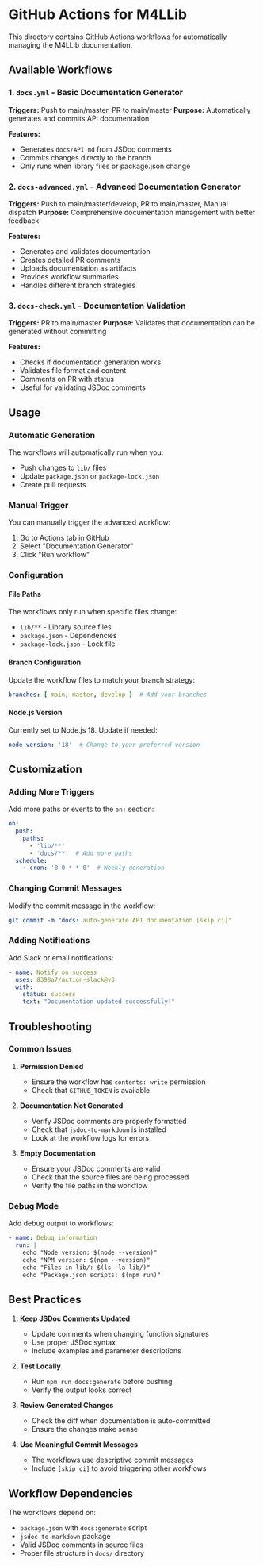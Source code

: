 # GitHub Actions for M4LLib

This directory contains GitHub Actions workflows for automatically managing the M4LLib documentation.

## Available Workflows

### 1. `docs.yml` - Basic Documentation Generator
**Triggers:** Push to main/master, PR to main/master
**Purpose:** Automatically generates and commits API documentation

**Features:**
- Generates `docs/API.md` from JSDoc comments
- Commits changes directly to the branch
- Only runs when library files or package.json change

### 2. `docs-advanced.yml` - Advanced Documentation Generator
**Triggers:** Push to main/master/develop, PR to main/master, Manual dispatch
**Purpose:** Comprehensive documentation management with better feedback

**Features:**
- Generates and validates documentation
- Creates detailed PR comments
- Uploads documentation as artifacts
- Provides workflow summaries
- Handles different branch strategies

### 3. `docs-check.yml` - Documentation Validation
**Triggers:** PR to main/master
**Purpose:** Validates that documentation can be generated without committing

**Features:**
- Checks if documentation generation works
- Validates file format and content
- Comments on PR with status
- Useful for validating JSDoc comments

## Usage

### Automatic Generation
The workflows will automatically run when you:
- Push changes to `lib/` files
- Update `package.json` or `package-lock.json`
- Create pull requests

### Manual Trigger
You can manually trigger the advanced workflow:
1. Go to Actions tab in GitHub
2. Select "Documentation Generator"
3. Click "Run workflow"

### Configuration

#### File Paths
The workflows only run when specific files change:
- `lib/**` - Library source files
- `package.json` - Dependencies
- `package-lock.json` - Lock file

#### Branch Configuration
Update the workflow files to match your branch strategy:
```yaml
branches: [ main, master, develop ]  # Add your branches
```

#### Node.js Version
Currently set to Node.js 18. Update if needed:
```yaml
node-version: '18'  # Change to your preferred version
```

## Customization

### Adding More Triggers
Add more paths or events to the `on:` section:
```yaml
on:
  push:
    paths:
      - 'lib/**'
      - 'docs/**'  # Add more paths
  schedule:
    - cron: '0 0 * * 0'  # Weekly generation
```

### Changing Commit Messages
Modify the commit message in the workflow:
```yaml
git commit -m "docs: auto-generate API documentation [skip ci]"
```

### Adding Notifications
Add Slack or email notifications:
```yaml
- name: Notify on success
  uses: 8398a7/action-slack@v3
  with:
    status: success
    text: "Documentation updated successfully!"
```

## Troubleshooting

### Common Issues

1. **Permission Denied**
   - Ensure the workflow has `contents: write` permission
   - Check that `GITHUB_TOKEN` is available

2. **Documentation Not Generated**
   - Verify JSDoc comments are properly formatted
   - Check that `jsdoc-to-markdown` is installed
   - Look at the workflow logs for errors

3. **Empty Documentation**
   - Ensure your JSDoc comments are valid
   - Check that the source files are being processed
   - Verify the file paths in the workflow

### Debug Mode
Add debug output to workflows:
```yaml
- name: Debug information
  run: |
    echo "Node version: $(node --version)"
    echo "NPM version: $(npm --version)"
    echo "Files in lib/: $(ls -la lib/)"
    echo "Package.json scripts: $(npm run)"
```

## Best Practices

1. **Keep JSDoc Comments Updated**
   - Update comments when changing function signatures
   - Use proper JSDoc syntax
   - Include examples and parameter descriptions

2. **Test Locally**
   - Run `npm run docs:generate` before pushing
   - Verify the output looks correct

3. **Review Generated Changes**
   - Check the diff when documentation is auto-committed
   - Ensure the changes make sense

4. **Use Meaningful Commit Messages**
   - The workflows use descriptive commit messages
   - Include `[skip ci]` to avoid triggering other workflows

## Workflow Dependencies

The workflows depend on:
- `package.json` with `docs:generate` script
- `jsdoc-to-markdown` package
- Valid JSDoc comments in source files
- Proper file structure in `docs/` directory
